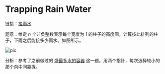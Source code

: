 # Trapping Rain Water

链接：[接雨水](https://leetcode-cn.com/problems/trapping-rain-water/)

题意：给定 *n* 个非负整数表示每个宽度为 1 的柱子的高度图，计算按此排列的柱子，下雨之后能接多少雨水。如图所示。

![pic](https://assets.leetcode-cn.com/aliyun-lc-upload/uploads/2018/10/22/rainwatertrap.png)

分析：参考了之前做过的 [盛最多水的容器](../../math/lc11) 这一题。用两个指针，每次选择较小的那个向中间靠拢。